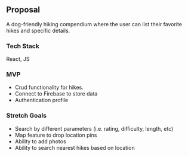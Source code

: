 ## Proposal
A dog-friendly hiking compendium where the user can list their favorite hikes and specific details.

### Tech Stack
React, JS

### MVP
- Crud functionality for hikes.
- Connect to Firebase to store data
- Authentication profile

### Stretch Goals
- Search by different parameters (i.e. rating, difficulty, length, etc)
- Map feature to drop location pins
- Ability to add photos
- Ability to search nearest hikes based on location